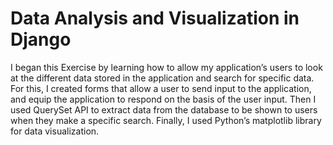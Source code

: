 # Data Analysis and Visualization in Django

I began this Exercise by learning how to allow my application’s users to look at the different data stored in the application and search for specific data. For this, I created forms that allow a user to send input to the application, and equip the application to respond on the basis of the user input. Then I used QuerySet API to extract data from the database to be shown to users when they make a specific search. Finally, I used Python’s matplotlib library for data visualization.